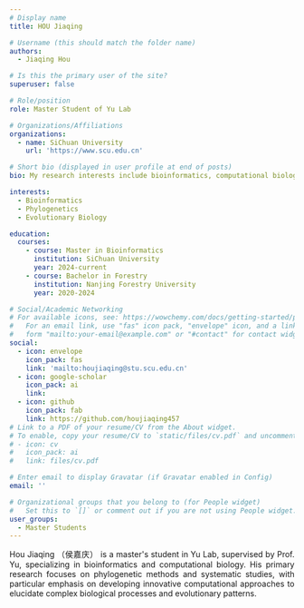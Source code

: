 ```yaml
---
# Display name
title: HOU Jiaqing

# Username (this should match the folder name)
authors:
  - Jiaqing Hou

# Is this the primary user of the site?
superuser: false

# Role/position
role: Master Student of Yu Lab

# Organizations/Affiliations
organizations:
  - name: SiChuan University
    url: 'https://www.scu.edu.cn'

# Short bio (displayed in user profile at end of posts)
bio: My research interests include bioinformatics, computational biology and phylogenetics.

interests:
  - Bioinformatics
  - Phylogenetics
  - Evolutionary Biology

education:
  courses:
    - course: Master in Bioinformatics
      institution: SiChuan University
      year: 2024-current
    - course: Bachelor in Forestry
      institution: Nanjing Forestry University
      year: 2020-2024

# Social/Academic Networking
# For available icons, see: https://wowchemy.com/docs/getting-started/page-builder/#icons
#   For an email link, use "fas" icon pack, "envelope" icon, and a link in the
#   form "mailto:your-email@example.com" or "#contact" for contact widget.
social:
  - icon: envelope
    icon_pack: fas
    link: 'mailto:houjiaqing@stu.scu.edu.cn'
  - icon: google-scholar
    icon_pack: ai
    link: 
  - icon: github
    icon_pack: fab
    link: https://github.com/houjiaqing457
# Link to a PDF of your resume/CV from the About widget.
# To enable, copy your resume/CV to `static/files/cv.pdf` and uncomment the lines below.
# - icon: cv
#   icon_pack: ai
#   link: files/cv.pdf

# Enter email to display Gravatar (if Gravatar enabled in Config)
email: ''

# Organizational groups that you belong to (for People widget)
#   Set this to `[]` or comment out if you are not using People widget.
user_groups:
  - Master Students
---
```


<div style="text-align: justify;">

Hou Jiaqing （侯嘉庆） is a master's student in Yu Lab, supervised by Prof. Yu, specializing in bioinformatics and computational biology. His primary research focuses on phylogenetic methods and systematic studies, with particular emphasis on developing innovative computational approaches to elucidate complex biological processes and evolutionary patterns.
</div>
